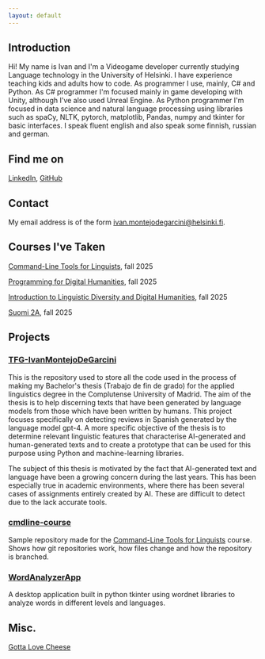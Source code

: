 ```yaml
---
layout: default
---
```


## Introduction

Hi! My name is Ivan and I'm a Videogame developer currently studying Language technology in the University of Helsinki. I have experience teaching kids and adults how to code. As programmer I use, mainly, C# and Python. As C# programmer I'm focused mainly in game developing with Unity, although I've also used Unreal Engine. As Python programmer I'm focused in data science and natural language processing using libraries such as spaCy, NLTK, pytorch, matplotlib, Pandas, numpy and tkinter for basic interfaces. I speak fluent english and also speak some finnish, russian and german.

## Find me on

[LinkedIn](https://www.linkedin.com/in/ivan-montejo-76a806110/en/), [GitHub](https://github.com/IvanInRainbows/)

## Contact

My email address is of the form ivan.montejodegarcini@helsinki.fi. 

## Courses I've Taken

[Command-Line Tools for Linguists](https://studies.helsinki.fi/kurssit/toteutus/hy-opt-cur-2526-261401a1-c550-4436-91b9-7edf4a1a3b57/KIK-LG221), fall 2025

[Programming for Digital Humanities](https://studies.helsinki.fi/kurssit/toteutus/hy-opt-cur-2526-d85cca5c-0a41-4332-9f2b-5f8d82d602c9/LDA-H511), fall 2025

[Introduction to Linguistic Diversity and Digital Humanities](https://studies.helsinki.fi/kurssit/toteutus/hy-opt-cur-2526-9df97501-21e6-4b8d-9de4-e91303f2ff71/LDA-301), fall 2025

[Suomi 2A](https://studies.helsinki.fi/courses/course-implementation/hy-opt-cur-2526-ca10c16c-a048-430b-9ded-071b58cd8502/SUO-121), fall 2025

## Projects

### [TFG-IvanMontejoDeGarcini](https://github.com/IvanInRainbows/TFG-IvanMontejoDeGarcini)

This is the repository used to store all the code used in the process of making my Bachelor's thesis (Trabajo de fin de grado) for the applied linguistics degree in the Complutense University of Madrid. The aim of the thesis is to help discerning texts that have been generated by language models from those which have been written by humans. This project focuses specifically on detecting reviews in Spanish generated by the language model gpt-4. A more specific objective of the thesis is to determine relevant linguistic features that characterise AI-generated and human-generated texts and to create a prototype that can be used for this purpose using Python and machine-learning libraries.

The subject of this thesis is motivated by the fact that AI-generated text and language have been a growing concern during the last years. This has been especially true in academic environments, where there has been several cases of assignments entirely created by AI. These are difficult to detect due to the lack accurate tools.

### [cmdline-course](https://github.com/IvanInRainbows/cmdline-course)

Sample repository made for the [Command-Line Tools for Linguists](https://studies.helsinki.fi/kurssit/toteutus/hy-opt-cur-2526-261401a1-c550-4436-91b9-7edf4a1a3b57/KIK-LG221) course. Shows how git repositories work, how files change and how the repository is branched.

### [WordAnalyzerApp](https://github.com/IvanInRainbows/WordAnalyzerApp)

A desktop application built in python tkinter using wordnet libraries to analyze words in different levels and languages.

## Misc. 

[Gotta Love Cheese](https://en.wikipedia.org/wiki/Cheese) 
